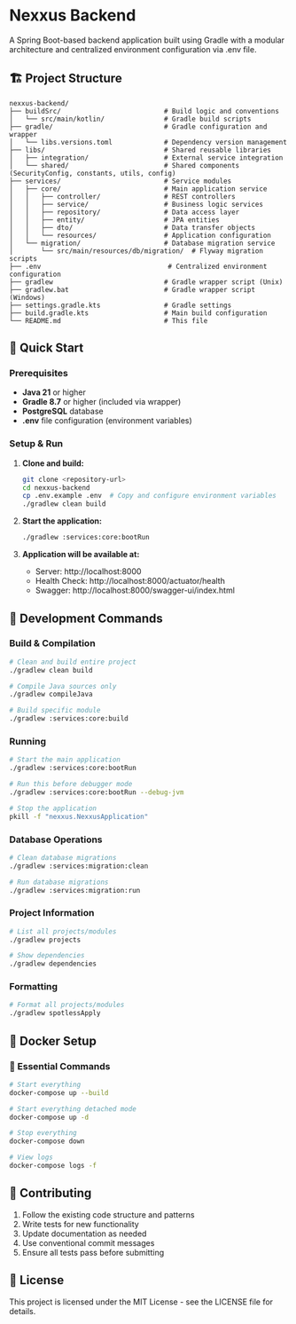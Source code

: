 # Nexxus Backend

A Spring Boot-based backend application built using Gradle with a modular architecture and centralized environment configuration via .env file.

## 🏗️ Project Structure

```
nexxus-backend/
├── buildSrc/                          # Build logic and conventions
│   └── src/main/kotlin/               # Gradle build scripts
├── gradle/                            # Gradle configuration and wrapper
│   └── libs.versions.toml             # Dependency version management
├── libs/                              # Shared reusable libraries
│   ├── integration/                   # External service integration
│   └── shared/                        # Shared components (SecurityConfig, constants, utils, config)
├── services/                          # Service modules
│   ├── core/                          # Main application service
│   │   ├── controller/                # REST controllers
│   │   ├── service/                   # Business logic services
│   │   ├── repository/                # Data access layer
│   │   ├── entity/                    # JPA entities
│   │   ├── dto/                       # Data transfer objects
│   │   └── resources/                 # Application configuration
│   └── migration/                     # Database migration service
│       └── src/main/resources/db/migration/  # Flyway migration scripts
├── .env                                # Centralized environment configuration
├── gradlew                            # Gradle wrapper script (Unix)
├── gradlew.bat                        # Gradle wrapper script (Windows)
├── settings.gradle.kts                # Gradle settings
├── build.gradle.kts                   # Main build configuration
└── README.md                          # This file
```

## 🚀 Quick Start

### Prerequisites

- **Java 21** or higher
- **Gradle 8.7** or higher (included via wrapper)
- **PostgreSQL** database
- **.env** file configuration (environment variables)

### Setup & Run

1. **Clone and build:**
   ```bash
   git clone <repository-url>
   cd nexxus-backend
   cp .env.example .env  # Copy and configure environment variables
   ./gradlew clean build
   ```

2. **Start the application:**
   ```bash
   ./gradlew :services:core:bootRun
   ```

3. **Application will be available at:**
   - Server: http://localhost:8000
   - Health Check: http://localhost:8000/actuator/health
   - Swagger: http://localhost:8000/swagger-ui/index.html

## 🔧 Development Commands

### **Build & Compilation**
```bash
# Clean and build entire project
./gradlew clean build

# Compile Java sources only
./gradlew compileJava

# Build specific module
./gradlew :services:core:build
```

### **Running**
```bash
# Start the main application
./gradlew :services:core:bootRun

# Run this before debugger mode
./gradlew :services:core:bootRun --debug-jvm

# Stop the application
pkill -f "nexxus.NexxusApplication"
```

### **Database Operations**
```bash
# Clean database migrations
./gradlew :services:migration:clean

# Run database migrations
./gradlew :services:migration:run
```

### **Project Information**
```bash
# List all projects/modules
./gradlew projects

# Show dependencies
./gradlew dependencies
```

### **Formatting**
```bash
# Format all projects/modules
./gradlew spotlessApply
```

## 🐳 Docker Setup

### 🚀 Essential Commands

```bash
# Start everything
docker-compose up --build

# Start everything detached mode
docker-compose up -d

# Stop everything  
docker-compose down

# View logs
docker-compose logs -f
```

## 🤝 Contributing

1. Follow the existing code structure and patterns
2. Write tests for new functionality
3. Update documentation as needed
4. Use conventional commit messages
5. Ensure all tests pass before submitting

## 📝 License

This project is licensed under the MIT License - see the LICENSE file for details. 